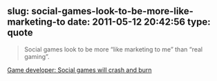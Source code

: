 slug: social-games-look-to-be-more-like-marketing-to
date: 2011-05-12 20:42:56
type: quote
---

> Social games look to be more “like marketing to me” than “real gaming”.

[Game developer: Social games will crash and burn](http://news.cnet.com/8301-13506_3-20061769-17.html?part=rss&tag=feed&subj=Webware&utm_source=feedburner&utm_medium=feed&utm_campaign=Feed%3A+webware+%28Webware.com%29)
